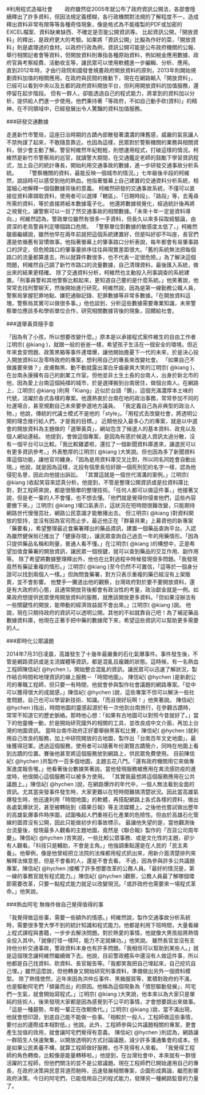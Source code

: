 #利用程式造福社會
 　　政府雖然從2005年就公布了政府資訊公開法，各部會陸續釋出了許多資料，但因法規定義模糊，各行政機關對法規的了解程度不一，造成釋出資料非常有限等等各種奇怪現象，像是格式為不能複製的PDF或加密的EXCEL檔案、資料缺東缺西、不確定是否能公開資訊等。
 比起資訊公開，「開放資料」的釋出，是政府更大的考驗。如果將「資訊公開」比擬為作好的菜，「開放資料」則是處理過的食材。以政府行政為例，資訊公開可能是公布政府機關的公報、舉行相關記者會等資料，但開放資料則專指各種原始資料，例如稅金應用數據、政府官員考察經費、活動收支等，讓民眾可以使用軟體進一步編輯、分析、應用。
 直到2012年時，才由行政院和國發會規畫政府開放資料的原則，2013年則開始規劃資料加值的相關應用。在政府與民間的推動下，現在在網路輸入「開放資料」，已經可以看到中央以及五都的政府資料開放平台，但利用開放資料的加值服務，還停留在起步階段。
 但有一群人，卻能透過自己的程式能力，將拿到的資料加以分析，提供給人們進一步使用。他們秉持著「等政府，不如自己動手砍(資料)」的精神，在不同領域中，已經發展出令人驚豔的資料加值服務。
 
 ###研發交通數據 
 
 走進新竹市警局，這座日治時期的古蹟內部散發著濃濃的陳舊感，威嚴的氣氛讓人不禁拘謹了起來，不敢隨意靠近。也因為這樣，民眾對於警察機關的業務與相關資料，很少會主動了解。警官柯維然年紀輕輕，則想運用程式，打破這樣的情況。柯維然是新竹市警察局的巡官，就讀警大期間，在交通鑑定老師的鼓勵下學習資訊程式，加上自己的統計專長，開始利用交通事故的數據，進一步研發交通事故分析系統。
 　　「警察機關的資料，最能反映一個城市的情況。」七年級後半段的柯維然，說話時可以感受到他的熱血。他指著螢幕上自己建置的交通資料分析系統，相當細心地解釋一個個數據背後的意義。
 柯維然研發的交通事故系統，不僅可以直接從資料庫擷取資料，使用者可以選擇「轄區」、「日期時段」、「路段」等，去蒐尋所需的資料，等於直接將紙本數據電子化。
 他還將數據視覺化，經過統計後再將之視覺化，讓警察可以一目了然交通事故的相關數據。「未來十年一定是資料導向，」柯維然認為，警政單位雖然有很多一手資料，但長久以來多採取經驗論，由資深的老鳥警員判定哪個路口危險。
 「警察單位對數據的敏感度太低了，」柯維然皺眉繼續說，雖然他早在兩年前就把這個系統建置好，但是叫好卻不叫座，長官們還是依循舊有習慣做事。他指著螢幕上的肇事路口分析表說，每年都會有易肇事路口的評定，但危險路口的肇事量排序往往與現實差距很大。「舊的系統無法把每個路口的流量都算進去，所以就算件數很多，也不代表一定很危險。」為了解決這個問題，柯維然自己調了新竹市路口的流量數據，自己清理資料，最後匯入系統，做出來的結果更精確。
 除了交通資料分析，柯維然也主動投入刑事調查的系統建置。「刑事員警和其他警察比較起來，更知道自己要的是什麼系統。」他笑著說，他常常去找刑警聊天，然後開始進行研究。柯維然說，因為是第一線勤務公職人員，警察局掌握犯罪地點、嫌犯通聯記錄、犯罪數據等非常多數據。「在開放資料這塊，警察局其實可以做很多事。」他也談到，分析這些數據需要專業知識，未來警察單位應該多和學術單位合作，研究相關數據背後的現象，回饋給社會。
 
 ###選舉黃頁隨手查
 
 「因為有了小孩，所以想要改變什麼。」原本是以承接程式案件維生的自由工作者江明宗( @kiang )，就跟一般的爸爸一樣，希望孩子生活在一個安全的環境。但近年來食安問題、政策黑箱等事件連環爆，讓他開始擔憂下一代的未來，於是決心投入開放資料以及零時政府的專案，想利用自己的專長來改變社會。
 「如果自己不做誰要來做？」皮膚黝黑、動不動就露出潔白牙齒豪爽大笑的江明宗( @kiang )，在台南永康擁有自己的創業工作室。但他並非土生土長的台南人，出身於新北市的他，因為愛上台南這個純樸的城市，於是選擇搬到台南居住，做個台南人。在網路上，江明宗( @kiang )則用「Kiang」近似於台語「鏘」，這個充滿濃厚本土味的代號，活躍於各式各樣的專案。他還熱衷於台南在地的政治事務，常常參加不同的社運場合，甚至規劃自己未來要參選地方議員。
 「我定義自己為非典型的政治人物，」他說，傳統的代議士模式不是他的「style」。「用程式去改變社會，將透明公開的理念推行給人們，才是我的目標。」
近期他投入最多心力的專案，就是以中選會的開放資料為主題做的「選舉黃頁」，網站包含了候選人的基本資料、政見以及個人網站連結。
 他提到，會做這個專案，是因為有感於候選人資訊太過分散，沒有一個平台可以比較。「我比較雞婆啦，還拉了一個新聞資料庫進來，讓選民可以有更多資訊參考。」外表憨厚的江明宗( @kiang )大笑說。但也因為多了新聞資料庫這個功能，讓他官司纏身。「因為是用資料庫交叉比對，所以同名同姓會自動出現。」他說，就是因為這樣，北投有個里長恰好跟一個死刑犯的名字一樣，認為他侵犯名譽，因此向他提出訴訟。
 「其實這就是一個世代鴻溝的案例。」江明宗( @kiang )收起笑容來認真分析。他提到，不管是整理公開資訊或是拉資料庫比對，對工程師來說，都是很簡單的整理技術。「任何人都可以做這件事，」他接著又說，但是老一輩的人不會懂，也不想去懂。「他們就是覺得你侵害他們，這些內容要撤下來。」江明宗( @kiang )嘆口氣表示，這狀況在短時間很難改變，只能期待網路世代慢慢茁壯，網路公民意識才能散播出去。
 但江明宗( @kiang )對資料開放的堅持，並沒有因為官司而止步。最近他正在「群募貝果」上募資他的新專案「藥要看」，希望整理最近食藥署釋出的藥品資訊，建置一個藥品查詢平台。入認為雖然健保局已推出了「健康存摺」，讓民眾查詢自己過去一年的用藥情形。「因為只提供藥品名稱和劑量，普通人看不懂。」在江明宗( @kiang )的構想中，正是希望加值食藥署的開放資訊，讓民眾一個按鍵，就可以查到藥品的交互作用、副作用等。
 除了希望將數據整理釋出外，他也在比對過程中時候發現很多問題。「我發現竟然有藥証重複的情形。」江明宗( @kiang )至今仍然不可置信，「這等於一個身分證可以找到兩個人一樣。」但詢問食藥署，對方只表示重複的藥已經沒有上架販賣，並不會影響。
 他雙手一攤道出他的觀察，台灣政府對於要不要開放資料，還是有大政府的心態，且通常開放背後都會有政治性的考量，政治獻金就是一例。如果政府想提供民眾使用開放資料的服務，就應該開放更多資料。「但如果沒辦法有一些關鍵性的開放，能帶動的經濟效益就不會出來。」江明宗( @kiang )說。
 他說，現在只期待政府的資訊可以透明公開，其他的不如就靠自己吧！為了補足藥品數據資料庫，他現在正著手把中藥的數據爬下來，希望這些資訊可以幫助更多需要的人。
 
 ###即時化公眾議題
 
 2014年7月31日凌晨，高雄發生了十幾年最嚴重的石化氣爆事件。事件發生後，不管是網路資訊或是主流媒體等資訊，都是混亂且龐雜的狀態。這時候，有一名熱血工程師陳信屺( @hychen )，開始整合混亂的資訊，讓民眾可以迅速了解狀況，製作結合時間和地理資訊的線上服務－「時間地圖」。
 陳信屺( @hychen )是新創公司的專職工程師，但只要一有時間，他就會參與製作社會議題的網路專案。「從中可以獲得很大的成就感，」陳信屺( @hychen )說，這些專案不但可以解決一些社會問題，自己也可以學習新技術、知識。「而且很好玩啊！」他笑著說。
 陳信屺( @hychen )指出，時間地圖的靈感起源於有一次他到台南旅行，在參觀古蹟時，常常不知道它的歷史脈絡。那時他心想：「如果有古地圖可以對照今昔就好了。」當下的他靈機一動，於是開始研究國外的相關的工具，並改良成中文介面，再加上台灣的地圖資訊。
 當時台南市政府正好要舉辦黑客松比賽，陳信屺( @hychen )就利用自己改良的服務，加上中研院開放的古地圖，製作出「台南百年文史地圖」，最後獲得冠軍。透過這個服務，使用者可以隨著年份瀏覽古蹟簡介，同時在地圖上看到古蹟的位置。賽後他甚至將這個服務放到網路上，供民眾免費使用。
 目前陳信屺( @hychen )共製作一百多個地圖，主題五花八門。「還有政府機關用它來做專案進度報告喔。」他看著後台數據笑著說。當他發現服務被應用在禽流感防疫的進度時，他很開心這個服務可以被多方使用。
 「其實我最想將這個服務應用在公共議題上。」陳信屺( @hychen )說，在網路爆炸的年代中，一個人無法看到全面的資訊。尤其當突發事件發生時，大家更難以在短時間難搞清楚狀況。因此當高雄氣爆發生時，他迅速利用「時間地圖」的軟體，再搭配網路上各式各樣的資料，做出各處氣爆狀況，甚至被轉貼到《蘋果日報》等主流媒體上。之後他也嘗試做出歷年的高雄氣爆事件時序圖，試圖喚起人們重視石化產業的危險性。但由於高雄石化管線的圖資沒有公開，因此只能做初步的事故標示。
 最讓他失望的是，當他觀測後台流量後，發現最多人觀看的主題地圖，竟然是《聯合報》製作的「百貨公司周年慶」。陳信屺( @hychen )苦笑說，一些比較公眾事務、或是文化性的主題，卻少有人觀看。「科技只是輔助，不會是主角。」他強調重點還是在人民的「民主素養」。他舉例，像是他曾經把立法院的法條都用程式抓出來，用新介面清楚排列來解釋法條意思，但是不會看的人，還是不會去看。
  不過，因為參與許多公共議題專案，陳信屺( @hychen )接觸了許多想要改革的公務人員。「最好的情況是，第一線的事務官就有程式能力。」陳信屺( @hychen )觀察，公務人員最了解哪個環節需要改革，只要一點程式能力就足以改變現況。「或許政府也需要來一場程式革命。」他笑說。
  
 ###熱血阿宅 無條件做自己覺得值得的事
 
 「我覺得做這些事，需要一些額外的情感。」柯維然說，製作交通事故分析系統時，需要很多警大學不到的統計知識和程式能力。他都是利用下班時間，大量看線上程式課程與書籍，一步步去解決問題。對於熱愛的事情，他就像大男孩般將熱情全投入其中。「就像打怪一樣阿，能力不足就練功。」他笑說。
 雖然長官並沒有支持他分析交通事故，警政資料本身也有許多問題。「我相信可以幫助到某些人。」就是這個理念讓柯維然繼續做下去。他說，目前警政體系中還沒有人做這件事，所以他都是自己找資料、砍資料、長官報告等。「我都笑我把自己埋起來，自己挖坑自己埋。」雖然這麼說，但他轉身又開始研究刑事資料，準備做出另外一個資料模型。
 除了熱情使然，近年來因為洪仲丘事件、黑箱服貿等，累積對政府的不滿，也是驅動阿宅們「傾巢而出」的原因。他稱為這個現象為「憤怒驅動發展」，阿宅們一生氣，就會開始寫程式。」江明宗( @kiang )大笑說，他本來以為大家只是單純的技術人，後來發現大家都是因為感覺到不公平的事情，才會想要跳出來做事。
 「這是一種趨勢，年輕一輩正在改朝換代。」江明宗( @kiang )說，當不滿出現，他就會想印證，到底自己能不能做一些事。「相較於一般人，工程師做這些事情，要付出的邊際成本相對低。」他說。此外，工程師參與公共議題相關的專案，更會產生加值的效用，就會讓阿宅們覺得有意義。
 陳信屺( @hychen )則認為，網路讓一群陌生人快速聚集，以開放透明的方式討論議題，減少許多溝通集會的成本。但是如果公民素養不構，就算工程師做好服務，也不見得有人來看。
 「我覺得工程師的角色轉換，比較像是能量轉移啦。」他提到，在台灣社會中，本來就有一群很活躍的工程師，但他們關注的並不是公眾議題。現在工程師們已開始運用自己的專長，在政府決策與民意背道而馳時，迅速發展相關專案，企圖形成輿論，繼而影響政府決策。今日的阿宅們，已能借用自己的程式能力，發揮另一種網路監督的力量了。
 
